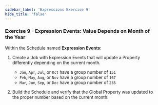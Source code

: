 ```yaml
---
sidebar_label: 'Expressions Exercise 9'
hide_title: 'false'
---
```


<head>
  <meta name="robots" content="noindex, nofollow" />
</head>

### Exercise 9 - Expression Events: Value Depends on Month of the Year

Within the Schedule named **Expression Events**:  

1.	Create a Job with Expression Events that will update a Property differently depending on the current month.  

	* ```Jan```, ```Apr```, ```Jul```, or ```Oct``` have a group number of ```151```
	* ```Feb```, ```May```, ```Aug```, or ```Nov``` have a group number of ```167```
	* ```Mar```, ```Jun```, ```Sep```, or ```Dec``` have a group number of ```235```

2.	Build the Schedule and verify that the Global Property was updated to the proper number based on the current month.